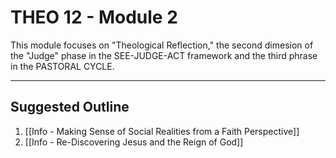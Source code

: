 # THEO 12 - Module 2

This module focuses on "Theological Reflection," the second dimesion of the "Judge" phase in the SEE-JUDGE-ACT framework and the third phrase in the PASTORAL CYCLE.

---

## Suggested Outline

1. [[Info - Making Sense of Social Realities from a Faith Perspective]]
2. [[Info - Re-Discovering Jesus and the Reign of God]]
